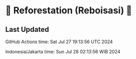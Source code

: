 
# 🌳 Reforestation (Reboisasi) 🌲

## Last Updated

GitHub Actions time: Sat Jul 27 19:13:56 UTC 2024

Indonesia/Jakarta time: Sun Jul 28 02:13:56 WIB 2024
